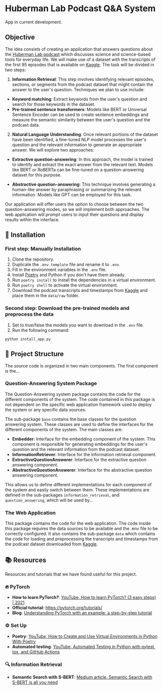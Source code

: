 # Huberman Lab Podcast Q&A System
App in current development.

## Objective
The idea consists of creating an application that answers questions about 
the [Huberman Lab podcast](https://hubermanlab.com/) which discusses 
science and science-based tools for everyday life. We will make 
use of a dataset with the transcripts of the first 95 episodes that is available on 
[Kaggle](https://www.kaggle.com/datasets/piyusharma/andrew-huberman-podcast-transcripts-95-episodes). 
The task will be divided in two steps:

1. **Information Retrieval**:
This step involves identifying relevant episodes, sections, or segments from the podcast dataset that might contain the 
answer to the user's question. Techniques we plan to use include:

- **Keyword matching**: Extract keywords from the user's question and search for those keywords in the dataset.
- **Pre-trained sentence transformers**: Models like BERT or Universal Sentence Encoder can be used to create sentence
embeddings and measure the semantic similarity between the user's question and the podcast data.

2. **Natural Language Understanding**:
Once relevant portions of the dataset have been identified, a fine-tuned NLP model processes the user's question and 
the relevant information to generate an appropriate answer. We will explore two approaches:

- **Extractive question-answering**: In this approach, the model is trained to identify and extract the exact answer 
from the relevant text. Models like BERT or RoBERTa can be fine-tuned on a question-answering dataset for this 
purpose.

- **Abstractive question-answering**: This technique involves generating a human-like answer by paraphrasing or 
summarizing the relevant information. Models like GPT can be employed for this task.

Our application will offer users the option to choose between the two question-answering modes, so we will implement 
both approaches. The web application will prompt users to input their questions and display results within the 
interface.

## :rocket: Installation 

### First step: Manually Installation
1. Clone the repository.
2. Duplicate the `.env.template` file and rename it to `.env`.
3. Fill in the environment variables in the `.env` file.
4. Install [Poetry](https://python-poetry.org/) and Python if you don't have them already.
5. Run `poetry install` to install the dependencies in a virtual environment.
6. Run `poetry shell` to activate the virtual environment.
7. Download the podcast transcripts and timestamps from 
[Kaggle](https://www.kaggle.com/datasets/piyusharma/andrew-huberman-podcast-transcripts-95-episodes) and place them 
in the `data/raw` folder.

### Second step: Download the pre-trained models and preprocess the data
1. Set to true/false the models you want to download in the `.env` file.
2. Run the following command:
```shell
python install_app.py
```

## :file_folder: Project Structure 
The source code is organized in two main components. The first component is the... 

### Question-Answering System Package
The Question-Answering system package contains the code for the different components of the system. The code contained in this package is not dependent on the specific web application framework used to deploy 
the system or any specific data sources. 

The sub-package `base` contains the base classes for the question answering system. These classes are used to define the interfaces for the
different components of the system. The main classes are:

- **Embedder**: Interface for the embedding component of the system. This component is responsible for generating
embeddings for the user's question and the relevant information from the podcast dataset.
- **InformationRetriever**: Interface for the information retrieval component.
- **ExtractiveQuestionAnswerer**: Interface for the extractive question answering component.
- **AbstractiveQuestionAnswerer**: Interface for the abstractive question answering component.

This allows us to define different implementations for each component of the system and easily switch between them.
These implementations are defined in the sub-packages `information_retrieval`, and `question_answering`,
which will be used by...

### The Web Application
This package contains the code for the web application. The code inside this package requires the data sources to be
available and the .env file to be correctly configured. It also 
contains the sub-package `data` which contains the code for loading and
preprocessing the transcripts and timestamps from the podcast dataset downloaded from 
[Kaggle](https://www.kaggle.com/datasets/piyusharma/andrew-huberman-podcast-transcripts-95-episodes).

## :books: Resources
Resources and tutorials that we have found useful for this project.

### :fire: PyTorch
- **How to learn PyTorch?**: [YouTube, How to learn PyTorch? (3 easy steps) | 2021](https://www.youtube.com/watch?v=2n_uoGOPoVk)
- **Official tutorial**: https://pytorch.org/tutorials/
- **Blog**: [Understanding PyTorch with an example: a step-by-step tutorial](https://towardsdatascience.com/understanding-pytorch-with-an-example-a-step-by-step-tutorial-81fc5f8c4e8e)

### :gear: Set Up
- **Poetry**: [YouTube, How to Create and Use Virtual Environments in Python With Poetry](https://youtu.be/0f3moPe_bhk)
- **Automated testing**: [YouTube, Automated Testing in Python with pytest, tox, and GitHub Actions](https://youtu.be/DhUpxWjOhME)

### :mag: Information Retrieval
- **Semantic Search with S-BERT**: [Medium article, Semantic Search with S-BERT is all you need](https://medium.com/mlearning-ai/semantic-search-with-s-bert-is-all-you-need-951bc710e160)